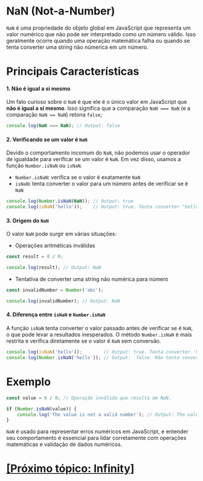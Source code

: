 # NaN (Not-a-Number)

`NaN` é uma propriedade do objeto global em JavaScript que representa um valor numérico que não pode ser interpretado como um número válido. Isso geralmente ocorre quando uma operação matemática falha ou quando se tenta converter uma string não númerica em um número.

# Principais Características

#### 1. Não é igual a si mesmo

Um fato curioso sobre o `NaN` é que ele é o único valor em JavaScript que **não é igual a si mesmo**. Isso significa que a comparação `NaN === NaN` (e a comparação `NaN == NaN`) retona `false`;

```JavaScript
console.log(NaN === NaN); // Output: false
```

#### 2. Verificando se um valor é `NaN`

Devido o comportamento incomum do `NaN`, não podemos usar o operador de igualdade para verificar se um valor é `NaN`. Em vez disso, usamos a função `Number.isNaN` ou `isNaN`.

- `Number.isNaN`**:** verifica se o valor é exatamente `NaN`
- `isNaN`**:** tenta converter o valor para um número antes de verificar se é `NaN`

```JavaScript
console.log(Number.isNaN(NaN)); // Output: true
console.log(isNaN('hello'));    // Output: true. Tenta converter "hello" em número
```

#### 3. Origem do `NaN`

O valor `NaN` pode surgir em várias situações:

- Operações aritméticas inválidas

```JavaScript
const result = 0 / 0;

console.log(result); // Output: NaN
```

- Tentativa de converter uma string não numérica para número

```JavaScript
const invalidNumber = Number('abc');

console.log(invalidNumber); // Output: NaN
```

#### 4. Diferença entre `isNaN` e `Number.isNaN`

A função `isNaN` tenta converter o valor passado antes de verificar se é `NaN`, o que pode levar a resultados inesperados. O método `Number.isNaN` é mais restrita e verifica diretamente se o valor é `NaN` sem conversão.

```JavaScript
console.log(isNaN('hello'));        // Output: true. Tenta converter 'hello'
console.log(Number.isNaN('hello')); // Output:  false. Não tenta converter
```

# Exemplo

```JavaScript
const value = 0 / 0; // Operação inválida que resulta em NaN.

if (Number.isNaN(value)) {
    console.log('The value is not a valid number'); // Output: The value is not a valid number
}
```

`NaN` é usado para representar erros numéricos em JavaScript, e entender seu comportamento é essencial para lidar corretamente com operações matemáticas e validação de dados numéricos.

# [[Próximo tópico: Infinity]](./7-infinity.md)
